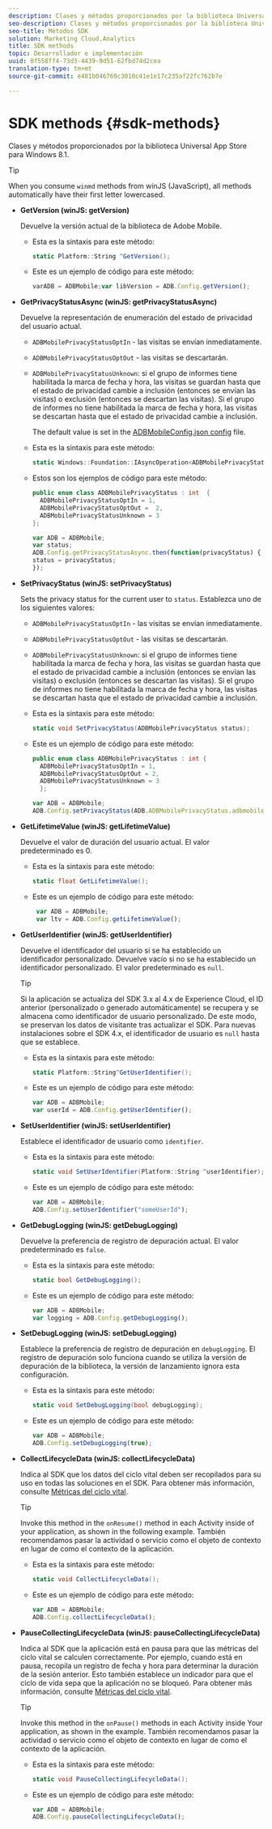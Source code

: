 ```yaml
---
description: Clases y métodos proporcionados por la biblioteca Universal App Store para Windows 8.1.
seo-description: Clases y métodos proporcionados por la biblioteca Universal App Store para Windows 8.1.
seo-title: Métodos SDK
solution: Marketing Cloud,Analytics
title: SDK methods
topic: Desarrollador e implementación
uuid: 0f558ff4-73d3-4439-9d51-62fbd74d2cea
translation-type: tm+mt
source-git-commit: e481b046769c3010c41e1e17c235af22fc762b7e

---
```



# SDK methods {#sdk-methods}

Clases y métodos proporcionados por la biblioteca Universal App Store para Windows 8.1.

>[!TIP]
>
>When you consume `winmd` methods from winJS (JavaScript), all methods automatically have their first letter lowercased.

* **GetVersion (winJS: getVersion)**

   Devuelve la versión actual de la biblioteca de Adobe Mobile.

   * Esta es la sintaxis para este método:

      ```csharp
      static Platform::String ^GetVersion();
      ```

   * Este es un ejemplo de código para este método:

      ```js
      varADB = ADBMobile;var libVersion = ADB.Config.getVersion(); 
      ```

* **GetPrivacyStatusAsync (winJS: getPrivacyStatusAsync)**

   Devuelve la representación de enumeración del estado de privacidad del usuario actual.

   * `ADBMobilePrivacyStatusOptIn` - las visitas se envían inmediatamente.
   * `ADBMobilePrivacyStatusOptOut` - las visitas se descartarán.
   * `ADBMobilePrivacyStatusUnknown`: si el grupo de informes tiene habilitada la marca de fecha y hora, las visitas se guardan hasta que el estado de privacidad cambie a inclusión (entonces se envían las visitas) o exclusión (entonces se descartan las visitas). Si el grupo de informes no tiene habilitada la marca de fecha y hora, las visitas se descartan hasta que el estado de privacidad cambie a inclusión.

      The default value is set in the [ADBMobileConfig.json config](/help/windows-appstore/c-configuration/c.json.md) file.

   * Esta es la sintaxis para este método:

      ```csharp
      static Windows::Foundation::IAsyncOperation<ADBMobilePrivacyStatus> ^getPrivacyStatusAsync(); 
      ```

   * Estos son los ejemplos de código para este método:

      ```csharp
      public enum class ADBMobilePrivacyStatus : int  {
        ADBMobilePrivacyStatusOptIn = 1, 
        ADBMobilePrivacyStatusOptOut =  2,
        ADBMobilePrivacyStatusUnknown = 3
      };
      ```

      ```js
      var ADB = ADBMobile;
      var status;
      ADB.Config.getPrivacyStatusAsync.then(function(privacyStatus) {
      status = privacyStatus;
      }); 
      ```

* **SetPrivacyStatus (winJS: setPrivacyStatus)**

   Sets the privacy status for the current user to `status`. Establezca uno de los siguientes valores:

   * `ADBMobilePrivacyStatusOptIn` - las visitas se envían inmediatamente.
   * `ADBMobilePrivacyStatusOptOut` - las visitas se descartarán.
   * `ADBMobilePrivacyStatusUnknown`: si el grupo de informes tiene habilitada la marca de fecha y hora, las visitas se guardan hasta que el estado de privacidad cambie a inclusión (entonces se envían las visitas) o exclusión (entonces se descartan las visitas). Si el grupo de informes no tiene habilitada la marca de fecha y hora, las visitas se descartan hasta que el estado de privacidad cambie a inclusión.

   * Esta es la sintaxis para este método:

      ```csharp
      static void SetPrivacyStatus(ADBMobilePrivacyStatus status);
      ```

   * Este es un ejemplo de código para este método:

      ```csharp
      public enum class ADBMobilePrivacyStatus : int {
        ADBMobilePrivacyStatusOptIn = 1,
        ADBMobilePrivacyStatusOptOut = 2,
        ADBMobilePrivacyStatusUnknown = 3
        }; 
      ```

      ```js
      var ADB = ADBMobile;
      ADB.Config.setPrivacyStatus(ADB.ADBMobilePrivacyStatus.adbmobilePrivacyStatusOptIn); 
      ```

* **GetLifetimeValue (winJS: getLifetimeValue)**

   Devuelve el valor de duración del usuario actual. El valor predeterminado es 0.

   * Esta es la sintaxis para este método:

      ```csharp
      static float GetLifetimeValue();
      ```

   * Este es un ejemplo de código para este método:

      ```js
       var ADB = ADBMobile;
       var ltv = ADB.Config.getLifetimeValue(); 
      ```

* **GetUserIdentifier (winJS: getUserIdentifier)**

   Devuelve el identificador del usuario si se ha establecido un identificador personalizado. Devuelve vacío si no se ha establecido un identificador personalizado. El valor predeterminado es `null`.

   >[!TIP]
   >
   >Si la aplicación se actualiza del SDK 3.x al 4.x de Experience Cloud, el ID anterior (personalizado o generado automáticamente) se recupera y se almacena como identificador de usuario personalizado. De este modo, se preservan los datos de visitante tras actualizar el SDK. Para nuevas instalaciones sobre el SDK 4.x, el identificador de usuario es `null` hasta que se establece.

   * Esta es la sintaxis para este método:

      ```csharp
      static Platform::String^GetUserIdentifier();
      ```

   * Este es un ejemplo de código para este método:

      ```js
      var ADB = ADBMobile;
      var userId = ADB.Config.getUserIdentifier(); 
      ```

* **SetUserIdentifier (winJS: setUserIdentifier)**

   Establece el identificador de usuario como `identifier`.

   * Esta es la sintaxis para este método:

      ```csharp
      static void SetUserIdentifier(Platform::String ^userIdentifier);
      ```

   * Este es un ejemplo de código para este método:

      ```js
      var ADB = ADBMobile;
      ADB.Config.setUserIdentifier("someUserId"); 
      ```

* **GetDebugLogging (winJS: getDebugLogging)**

   Devuelve la preferencia de registro de depuración actual. El valor predeterminado es `false`.

   * Esta es la sintaxis para este método:

      ```csharp
      static bool GetDebugLogging(); 
      ```

   * Este es un ejemplo de código para este método:

      ```js
      var ADB = ADBMobile;
      var logging = ADB.Config.getDebugLogging(); 
      ```

* **SetDebugLogging (winJS: setDebugLogging)**

   Establece la preferencia de registro de depuración en `debugLogging`. El registro de depuración solo funciona cuando se utiliza la versión de depuración de la biblioteca, la versión de lanzamiento ignora esta configuración.

   * Esta es la sintaxis para este método:

      ```csharp
      static void SetDebugLogging(bool debugLogging); 
      ```

   * Este es un ejemplo de código para este método:

      ```js
      var ADB = ADBMobile;
      ADB.Config.setDebugLogging(true); 
      ```

* **CollectLifecycleData (winJS: collectLifecycleData)**

   Indica al SDK que los datos del ciclo vital deben ser recopilados para su uso en todas las soluciones en el SDK. Para obtener más información, consulte [Métricas del ciclo vital](/help/windows-appstore/metrics.md).

   >[!TIP]
   >
   >Invoke this method in the `onResume()` method in each Activity inside of your application, as shown in the following example. También recomendamos pasar la actividad o servicio como el objeto de contexto en lugar de como el contexto de la aplicación.

   * Esta es la sintaxis para este método:

      ```csharp
      static void CollectLifecycleData();
      ```

   * Este es un ejemplo de código para este método:

      ```js
      var ADB = ADBMobile;
      ADB.Config.collectLifecycleData(); 
      ```

* **PauseCollecting&#x200B;LifecycleData (winJS: pauseCollecting&#x200B;LifecycleData)**

   Indica al SDK que la aplicación está en pausa para que las métricas del ciclo vital se calculen correctamente. Por ejemplo, cuando está en pausa, recopila un registro de fecha y hora para determinar la duración de la sesión anterior. Esto también establece un indicador para que el ciclo de vida sepa que la aplicación no se bloqueó. Para obtener más información, consulte [Métricas del ciclo vital](/help/windows-appstore/metrics.md).

   >[!TIP]
   >
   >Invoke this method in the `onPause()` methods in each Activity inside Your application, as shown in the example. También recomendamos pasar la actividad o servicio como el objeto de contexto en lugar de como el contexto de la aplicación.

   * Esta es la sintaxis para este método:

      ```csharp
      static void PauseCollectingLifecycleData();
      ```

   * Este es un ejemplo de código para este método:

      ```js
      var ADB = ADBMobile;
      ADB.Config.pauseCollectingLifecycleData();
      ```
